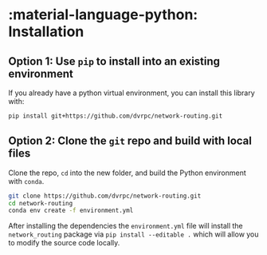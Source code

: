 # :material-language-python: Installation

## Option 1: Use `pip` to install into an existing environment

If you already have a python virtual environment, you can install this library with:

```bash
pip install git+https://github.com/dvrpc/network-routing.git
```

## Option 2: Clone the `git` repo and build with local files

Clone the repo, `cd` into the new folder, and build the Python environment with `conda`.

```bash
git clone https://github.com/dvrpc/network-routing.git
cd network-routing
conda env create -f environment.yml
```

After installing the dependencies the `environment.yml` file will install the `network_routing` package via `pip install --editable .` which will allow you to modify the source code locally.
